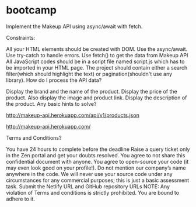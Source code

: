 # bootcamp
Implement the Makeup API using async/await with fetch.

Constraints:

All your HTML elements should be created with DOM.
Use the async/await.
Use try-catch to handle errors.
Use fetch() to get the data from Makeup API
All JavaScript codes should be in a script file named script.js which has to be imported in your HTML page.
The project should contain either a search filter(which should highlight the text) or pagination(shouldn't use any library).
How do I process the API data?

Display the brand and the name of the product.
Display the price of the product.
Also display the image and product link.
Display the description of the product.
Any basic hints to solve?

http://makeup-api.herokuapp.com/api/v1/products.json

http://makeup-api.herokuapp.com/

Terms and Conditions?

You have 24 hours to complete before the deadline
Raise a query ticket only in the Zen portal and get your doubts resolved. 
You agree to not share this confidential document with anyone.
You agree to open-source your code (it may even look good on your profile!). Do not mention our company’s name anywhere in the code.
We will never use your source code under any circumstances for any commercial purposes; this is just a basic assessment task. 
Submit the Netlify URL and GitHub repository URLs
NOTE: Any violation of Terms and conditions is strictly prohibited. You are bound to adhere to it.

